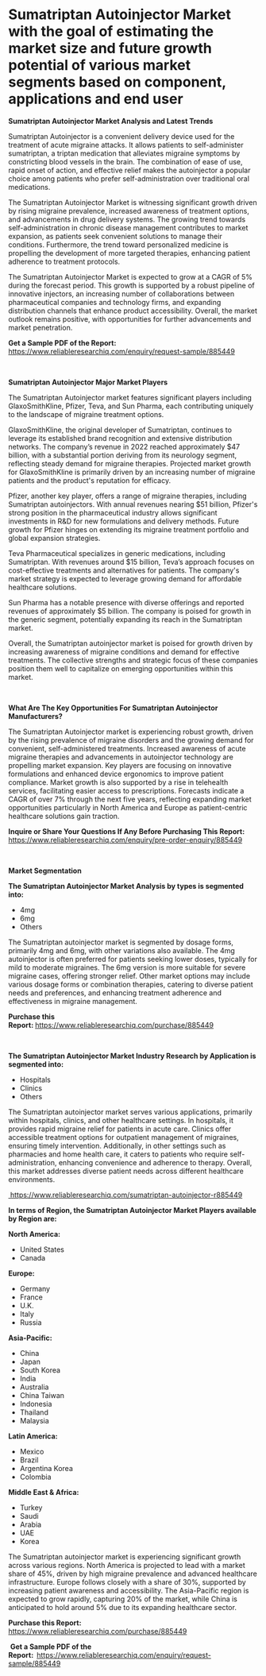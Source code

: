 <p><h1>Sumatriptan Autoinjector Market with the goal of estimating the market size and future growth potential of various market segments based on component, applications and end user</h1></p><p><strong>Sumatriptan Autoinjector Market Analysis and Latest Trends</strong></p>
<p><p>Sumatriptan Autoinjector is a convenient delivery device used for the treatment of acute migraine attacks. It allows patients to self-administer sumatriptan, a triptan medication that alleviates migraine symptoms by constricting blood vessels in the brain. The combination of ease of use, rapid onset of action, and effective relief makes the autoinjector a popular choice among patients who prefer self-administration over traditional oral medications.</p><p>The Sumatriptan Autoinjector Market is witnessing significant growth driven by rising migraine prevalence, increased awareness of treatment options, and advancements in drug delivery systems. The growing trend towards self-administration in chronic disease management contributes to market expansion, as patients seek convenient solutions to manage their conditions. Furthermore, the trend toward personalized medicine is propelling the development of more targeted therapies, enhancing patient adherence to treatment protocols.</p><p>The Sumatriptan Autoinjector Market is expected to grow at a CAGR of 5% during the forecast period. This growth is supported by a robust pipeline of innovative injectors, an increasing number of collaborations between pharmaceutical companies and technology firms, and expanding distribution channels that enhance product accessibility. Overall, the market outlook remains positive, with opportunities for further advancements and market penetration.</p></p>
<p><strong>Get a Sample PDF of the Report:&nbsp;</strong> <a href="https://www.reliableresearchiq.com/enquiry/request-sample/885449?utm_campaign=3066&utm_medium=2&utm_source=Github&utm_content=ia&utm_term=13042025&utm_id=sumatriptan-autoinjector">https://www.reliableresearchiq.com/enquiry/request-sample/885449</a></p>
<p>&nbsp;</p>
<p><strong>Sumatriptan Autoinjector Major Market Players</strong></p>
<p><p>The Sumatriptan Autoinjector market features significant players including GlaxoSmithKline, Pfizer, Teva, and Sun Pharma, each contributing uniquely to the landscape of migraine treatment options. </p><p>GlaxoSmithKline, the original developer of Sumatriptan, continues to leverage its established brand recognition and extensive distribution networks. The company’s revenue in 2022 reached approximately $47 billion, with a substantial portion deriving from its neurology segment, reflecting steady demand for migraine therapies. Projected market growth for GlaxoSmithKline is primarily driven by an increasing number of migraine patients and the product's reputation for efficacy.</p><p>Pfizer, another key player, offers a range of migraine therapies, including Sumatriptan autoinjectors. With annual revenues nearing $51 billion, Pfizer's strong position in the pharmaceutical industry allows significant investments in R&D for new formulations and delivery methods. Future growth for Pfizer hinges on extending its migraine treatment portfolio and global expansion strategies.</p><p>Teva Pharmaceutical specializes in generic medications, including Sumatriptan. With revenues around $15 billion, Teva’s approach focuses on cost-effective treatments and alternatives for patients. The company's market strategy is expected to leverage growing demand for affordable healthcare solutions.</p><p>Sun Pharma has a notable presence with diverse offerings and reported revenues of approximately $5 billion. The company is poised for growth in the generic segment, potentially expanding its reach in the Sumatriptan market.</p><p>Overall, the Sumatriptan autoinjector market is poised for growth driven by increasing awareness of migraine conditions and demand for effective treatments. The collective strengths and strategic focus of these companies position them well to capitalize on emerging opportunities within this market.</p></p>
<p>&nbsp;</p>
<p><strong>What Are The Key Opportunities For Sumatriptan Autoinjector Manufacturers?</strong></p>
<p><p>The Sumatriptan Autoinjector market is experiencing robust growth, driven by the rising prevalence of migraine disorders and the growing demand for convenient, self-administered treatments. Increased awareness of acute migraine therapies and advancements in autoinjector technology are propelling market expansion. Key players are focusing on innovative formulations and enhanced device ergonomics to improve patient compliance. Market growth is also supported by a rise in telehealth services, facilitating easier access to prescriptions. Forecasts indicate a CAGR of over 7% through the next five years, reflecting expanding market opportunities particularly in North America and Europe as patient-centric healthcare solutions gain traction.</p></p>
<p><strong>Inquire or Share Your Questions If Any Before Purchasing This Report:</strong> <a href="https://www.reliableresearchiq.com/enquiry/pre-order-enquiry/885449?utm_campaign=3066&utm_medium=2&utm_source=Github&utm_content=ia&utm_term=13042025&utm_id=sumatriptan-autoinjector">https://www.reliableresearchiq.com/enquiry/pre-order-enquiry/885449</a></p>
<p>&nbsp;</p>
<p><strong>Market Segmentation</strong></p>
<p><strong>The Sumatriptan Autoinjector Market Analysis by types is segmented into:</strong></p>
<p><ul><li>4mg</li><li>6mg</li><li>Others</li></ul></p>
<p><p>The Sumatriptan autoinjector market is segmented by dosage forms, primarily 4mg and 6mg, with other variations also available. The 4mg autoinjector is often preferred for patients seeking lower doses, typically for mild to moderate migraines. The 6mg version is more suitable for severe migraine cases, offering stronger relief. Other market options may include various dosage forms or combination therapies, catering to diverse patient needs and preferences, and enhancing treatment adherence and effectiveness in migraine management.</p></p>
<p><strong>Purchase this Report:&nbsp;</strong><a href="https://www.reliableresearchiq.com/purchase/885449?utm_campaign=3066&utm_medium=2&utm_source=Github&utm_content=ia&utm_term=13042025&utm_id=sumatriptan-autoinjector">https://www.reliableresearchiq.com/purchase/885449</a></p>
<p>&nbsp;</p>
<p><strong>The Sumatriptan Autoinjector Market Industry Research by Application is segmented into:</strong></p>
<p><ul><li>Hospitals</li><li>Clinics</li><li>Others</li></ul></p>
<p><p>The Sumatriptan autoinjector market serves various applications, primarily within hospitals, clinics, and other healthcare settings. In hospitals, it provides rapid migraine relief for patients in acute care. Clinics offer accessible treatment options for outpatient management of migraines, ensuring timely intervention. Additionally, in other settings such as pharmacies and home health care, it caters to patients who require self-administration, enhancing convenience and adherence to therapy. Overall, this market addresses diverse patient needs across different healthcare environments.</p></p>
<p><a href="https://www.reliableresearchiq.com/sumatriptan-autoinjector-r885449?utm_campaign=3066&utm_medium=2&utm_source=Github&utm_content=ia&utm_term=13042025&utm_id=sumatriptan-autoinjector">&nbsp;https://www.reliableresearchiq.com/sumatriptan-autoinjector-r885449</a></p>
<p><strong>In terms of Region, the Sumatriptan Autoinjector Market Players available by Region are:</strong></p>
<p>
    <p> <strong> North America: </strong>
        <ul>
            <li>United States</li>
            <li>Canada</li>
        </ul>
        </p> 
    <p> <strong> Europe: </strong>
        <ul>
            <li>Germany</li>
            <li>France</li>
            <li>U.K.</li>
            <li>Italy</li>
            <li>Russia</li>
        </ul>
        </p> 
    <p> <strong> Asia-Pacific: </strong>
        <ul>
            <li>China</li>
            <li>Japan</li>
            <li>South Korea</li>
            <li>India</li>
            <li>Australia</li>
            <li>China Taiwan</li>
            <li>Indonesia</li>
            <li>Thailand</li>
            <li>Malaysia</li>
        </ul>
        </p> 
    <p> <strong> Latin America: </strong>
        <ul>
            <li>Mexico</li>
            <li>Brazil</li>
            <li>Argentina Korea</li>
            <li>Colombia</li>
        </ul>
        </p> 
    <p> <strong> Middle East & Africa: </strong>
        <ul>
            <li>Turkey</li>
            <li>Saudi</li>
            <li>Arabia</li>
            <li>UAE</li>
            <li>Korea</li>
        </ul>
    </p>
    </p>
<p><p>The Sumatriptan autoinjector market is experiencing significant growth across various regions. North America is projected to lead with a market share of 45%, driven by high migraine prevalence and advanced healthcare infrastructure. Europe follows closely with a share of 30%, supported by increasing patient awareness and accessibility. The Asia-Pacific region is expected to grow rapidly, capturing 20% of the market, while China is anticipated to hold around 5% due to its expanding healthcare sector.</p></p>
<p><strong>Purchase this Report: </strong><a href="https://www.reliableresearchiq.com/purchase/885449?utm_campaign=3066&utm_medium=2&utm_source=Github&utm_content=ia&utm_term=13042025&utm_id=sumatriptan-autoinjector">https://www.reliableresearchiq.com/purchase/885449</a></p>
<p>&nbsp;<strong>Get a Sample PDF of the Report:&nbsp;&nbsp;</strong><a href="https://www.reliableresearchiq.com/enquiry/request-sample/885449?utm_campaign=3066&utm_medium=2&utm_source=Github&utm_content=ia&utm_term=13042025&utm_id=sumatriptan-autoinjector">https://www.reliableresearchiq.com/enquiry/request-sample/885449</a></p>
<p><strong></strong></p>
<p><p></p><p></p><p></p></p>